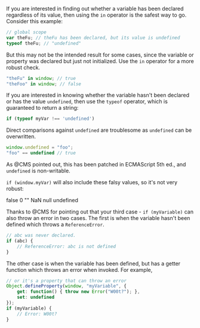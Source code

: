 [](https://stackoverflow.com/posts/3390426/timeline)

If you are interested in finding out whether a variable has been declared regardless of its value, then using the `in` operator is the safest way to go. Consider this example:

```javascript
// global scope
var theFu; // theFu has been declared, but its value is undefined
typeof theFu; // "undefined"
```

But this may not be the intended result for some cases, since the variable or property was declared but just not initialized. Use the `in` operator for a more robust check.

```javascript
"theFu" in window; // true
"theFoo" in window; // false
```

If you are interested in knowing whether the variable hasn't been declared or has the value `undefined`, then use the `typeof` operator, which is guaranteed to return a string:

```javascript
if (typeof myVar !== 'undefined')
```

Direct comparisons against `undefined` are troublesome as `undefined` can be overwritten.

```javascript
window.undefined = "foo";
"foo" == undefined // true
```

As @CMS pointed out, this has been patched in ECMAScript 5th ed., and `undefined` is non-writable.

`if (window.myVar)` will also include these falsy values, so it's not very robust:

false
0
""
NaN
null
undefined

Thanks to @CMS for pointing out that your third case - `if (myVariable)` can also throw an error in two cases. The first is when the variable hasn't been defined which throws a `ReferenceError`.

```javascript
// abc was never declared.
if (abc) {
    // ReferenceError: abc is not defined
} 
```

The other case is when the variable has been defined, but has a getter function which throws an error when invoked. For example,

```javascript
// or it's a property that can throw an error
Object.defineProperty(window, "myVariable", { 
    get: function() { throw new Error("W00t?"); }, 
    set: undefined 
});
if (myVariable) {
    // Error: W00t?
}
```